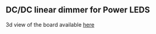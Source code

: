 ## DC/DC linear dimmer for Power LEDS
3d view of the board available [here](https://a360.co/2TdbULz)
